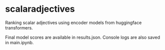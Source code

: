 # scalaradjectives
Ranking scalar adjectives using encoder models from huggingface transformers.

Final model scores are available in results.json. 
Console logs are also saved in main.ipynb.
